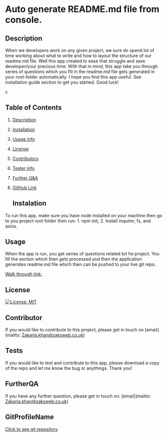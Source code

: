   
  #  Auto generate README.md file from console.  <a name="title-0"></a>
  ##  Description <a name="description-1"></a>

     

When we developers work on any given project, we sure do spend lot of time working about what to write and how to layout the structure of our readme.md file. Well this app created to ease that struggle and save developer/your precious time. With that in mind, this app take you through series of questions which you fill in the readme.md file gets generated in your root-folder automatically. I hope you find this app useful. See installation guide section to get you started. Good luck!
   
   c

## Table of Contents

   
1. [Description](#description-1)
   
2. [Installation](#instalation-2)
   
3. [Usage info](#usage-3)
   
4. [License](#license-4)
   
5. [Contributors](#contributor-5)
   
6. [Tester info](#tests-6)
   
7. [Further Q&A](#frutherQA-7)
   
8. [GitHub Link](#gitProfileName-8)
   
   ##  Instalation <a name="instalation-2"></a>

      

To run this app, make sure you have node installed on your machine then go to you project root folder then run: 1. npm init, 2. Install inquirer, fs, and axios.

   ##  Usage<a name="usage-3"></a>

      

When the app is run, you get series of questions related tot he project. You fill the section which then gets processed and then the application generates readme.md file which then can be pushed to your live git repo. 

      

[Walk through link:](https://youtu.be/hx_b2SmEK1U) 

   ##  License <a name="license-4"></a>

      

[![License: MIT](https://img.shields.io/badge/License-MIT-yellow.svg)](https://opensource.org/licenses/MIT)

   ##  Contributor <a name="contributor-5"></a>

      

If you would like to contribute to this project, please get in touch on [email](mailto: Zakaria.khan@zaksweb.co.uk)

   ##  Tests <a name="tests-6"></a>

      

If you would like to test and contribute to this app, please download a copy of the repo and let me know the bug or anythings. Thank you!

   ##  FurtherQA <a name="frutherQA-7"></a>

      

If you have any further question, please get in touch on: [email](mailto: Zakaria.khan@zaksweb.co.uk)

   ##  GitProfileName <a name="gitProfileName-8"></a>

      

[Click to see git repository](https://github.com/Zakaria2012)
   

